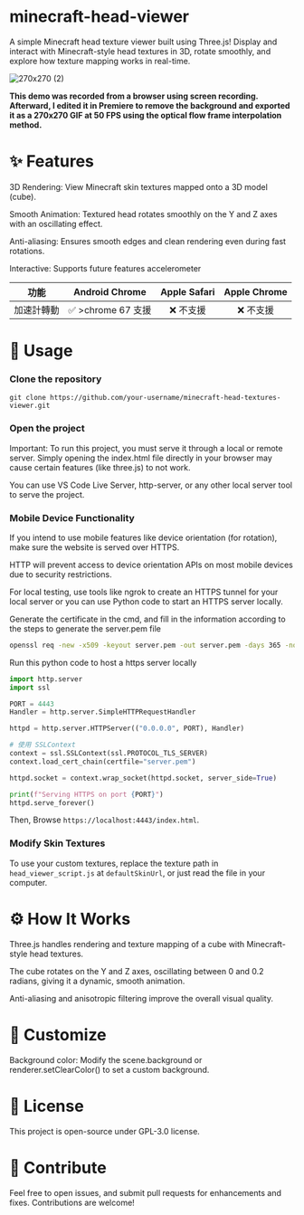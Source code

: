 # minecraft-head-viewer
A simple Minecraft head texture viewer built using Three.js! Display and interact with Minecraft-style head textures in 3D, rotate smoothly, and explore how texture mapping works in real-time.

![270x270 (2)](https://github.com/user-attachments/assets/eb446fec-8ce8-48d3-92d3-df1db1bc73ec)

**This demo was recorded from a browser using screen recording. Afterward, I edited it in Premiere to remove the background and exported it as a 270x270 GIF at 50 FPS using the optical flow frame interpolation method.**

# ✨ Features
3D Rendering: View Minecraft skin textures mapped onto a 3D model (cube).

Smooth Animation: Textured head rotates smoothly on the Y and Z axes with an oscillating effect.

Anti-aliasing: Ensures smooth edges and clean rendering even during fast rotations.

Interactive: Supports future features accelerometer

| 功能            | Android Chrome | Apple Safari | Apple Chrome |
|---------------|:--------------:|:------------:|:------------:|
| 加速計轉動    | ✅ >chrome 67 支援        | ❌ 不支援    | ❌ 不支援    |

# 🔧 Usage
### Clone the repository

`git clone https://github.com/your-username/minecraft-head-textures-viewer.git`

### Open the project

Important: To run this project, you must serve it through a local or remote server. Simply opening the index.html file directly in your browser may cause certain features (like three.js) to not work.

You can use VS Code Live Server, http-server, or any other local server tool to serve the project.


### Mobile Device Functionality

If you intend to use mobile features like device orientation (for rotation), make sure the website is served over HTTPS.

HTTP will prevent access to device orientation APIs on most mobile devices due to security restrictions.

For local testing, use tools like ngrok to create an HTTPS tunnel for your local server or you can use Python code to start an HTTPS server locally.

Generate the certificate in the cmd, and fill in the information according to the steps to generate the server.pem file
```bash
openssl req -new -x509 -keyout server.pem -out server.pem -days 365 -nodes
```

Run this python code to host a https server locally
```python
import http.server
import ssl

PORT = 4443
Handler = http.server.SimpleHTTPRequestHandler

httpd = http.server.HTTPServer(("0.0.0.0", PORT), Handler)

# 使用 SSLContext
context = ssl.SSLContext(ssl.PROTOCOL_TLS_SERVER)
context.load_cert_chain(certfile="server.pem")

httpd.socket = context.wrap_socket(httpd.socket, server_side=True)

print(f"Serving HTTPS on port {PORT}")
httpd.serve_forever()
```

Then, Browse `https://localhost:4443/index.html`.

### Modify Skin Textures

To use your custom textures, replace the texture path in `head_viewer_script.js` at `defaultSkinUrl`, or just read the file in your computer.

# ⚙️ How It Works
Three.js handles rendering and texture mapping of a cube with Minecraft-style head textures.

The cube rotates on the Y and Z axes, oscillating between 0 and 0.2 radians, giving it a dynamic, smooth animation.

Anti-aliasing and anisotropic filtering improve the overall visual quality.

# 🎨 Customize

Background color: Modify the scene.background or renderer.setClearColor() to set a custom background.

# 📄 License
This project is open-source under GPL-3.0 license.

# 👾 Contribute
Feel free to open issues, and submit pull requests for enhancements and fixes. Contributions are welcome!
